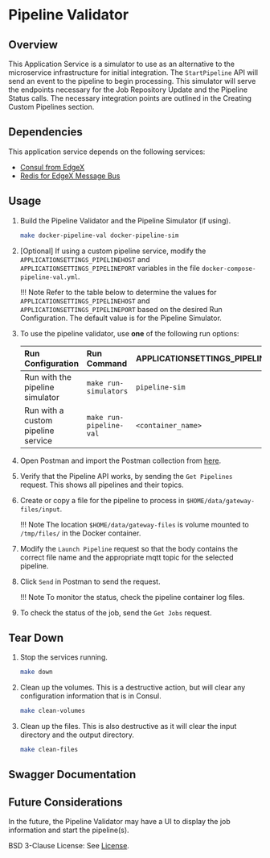 # Pipeline Validator

## Overview
This Application Service is a simulator to use as an alternative to the microservice infrastructure for initial integration.
The `StartPipeline` API will send an event to the pipeline to begin processing.
This simulator will serve the endpoints necessary for the Job Repository Update and the Pipeline Status calls.
The necessary integration points are outlined in the Creating Custom Pipelines section.

## Dependencies
This application service depends on the following services:

- [Consul from EdgeX](https://docs.edgexfoundry.org/2.3/security/Ch-Secure-Consul/)
- [Redis for EdgeX Message Bus](https://docs.edgexfoundry.org/2.3/microservices/general/messagebus/#redis-pubsub)

## Usage

1. Build the Pipeline Validator and the Pipeline Simulator (if using).
    ```bash
    make docker-pipeline-val docker-pipeline-sim
    ```
2. [Optional] If using a custom pipeline service, modify the `APPLICATIONSETTINGS_PIPELINEHOST` and `APPLICATIONSETTINGS_PIPELINEPORT` variables in the file `docker-compose-pipeline-val.yml`.

    !!! Note
        Refer to the table below to determine the values for `APPLICATIONSETTINGS_PIPELINEHOST` and `APPLICATIONSETTINGS_PIPELINEPORT` based on the desired Run Configuration. The default value is for the Pipeline Simulator.

3. To use the pipeline validator, use **one** of the following run options:

    | Run Configuration                                                | Run Command                                                                   | APPLICATIONSETTINGS_PIPELINEHOST | APPLICATIONSETTINGS_PIPELINEPORT
    |:------------------------------------------------------------------------------|:-----------------------|:-|:-|
    | Run with the pipeline simulator | `make run-simulators`                                                         | `pipeline-sim` | `59789` |
    | Run with a custom pipeline service | `make run-pipeline-val`                                                       | `<container_name>` | `<Docker_network_port>` |  

4. Open Postman and import the Postman collection from [here](https://github.com/intel/AiCSD/blob/main/as-pipeline-val/pipeline-val.postman_collection.json).
5. Verify that the Pipeline API works, by sending the `Get Pipelines` request. This shows all pipelines and their topics.
6. Create or copy a file for the pipeline to process in `$HOME/data/gateway-files/input`.

    !!! Note
        The location `$HOME/data/gateway-files` is volume mounted to `/tmp/files/` in the Docker container.

7. Modify the `Launch Pipeline` request so that the body contains the correct file name and the appropriate mqtt topic for the selected pipeline.
8. Click `Send` in Postman to send the request.
    
    !!! Note
        To monitor the status, check the pipeline container log files.

9. To check the status of the job, send the `Get Jobs` request. 

## Tear Down

1. Stop the services running.
    ```bash
    make down
    ```
2. Clean up the volumes. This is a destructive action, but will clear any configuration information that is in Consul.
    ```bash
    make clean-volumes
    ```
3. Clean up the files. This is also destructive as it will clear the input directory and the output directory.
    ```bash
    make clean-files
    ```

## Swagger Documentation

<swagger-ui src="./api-definitions/as-pipeline-val.yaml"/>

## Future Considerations
In the future, the Pipeline Validator may have a UI to display the job information and start the pipeline(s). 

BSD 3-Clause License: See [License](../LICENSE.md).